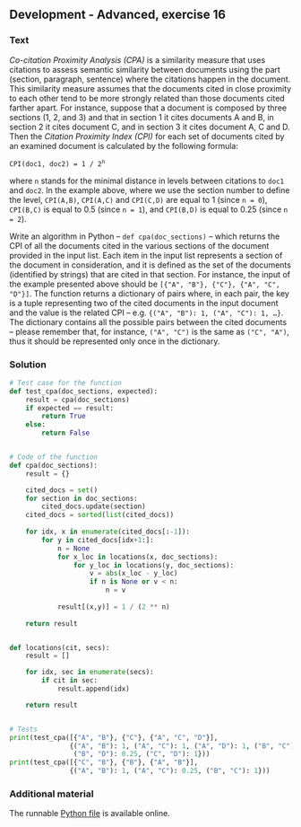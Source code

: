## Development - Advanced, exercise 16

### Text
*Co-citation Proximity Analysis (CPA)* is a similarity measure that uses citations to assess semantic similarity between documents using the part (section, paragraph, sentence) where the citations happen in the document. This similarity measure assumes that the documents cited in close proximity to each other tend to be more strongly related than those documents cited farther apart. For instance, suppose that a document is composed by three sections (1, 2, and 3) and that in section 1 it cites documents A and B, in section 2 it cites document C, and in section 3 it cites document A, C and D. Then the *Citation Proximity Index (CPI)* for each set of documents cited by an examined document is calculated by the following formula:

<pre>
<code>CPI(doc1, doc2) = 1 / 2<sup>n</sup></code>
</pre>

where `n` stands for the minimal distance in levels between citations to `doc1` and `doc2`. In the example above, where we use the section number to define the level, `CPI(A,B)`, `CPI(A,C)` and `CPI(C,D)` are equal to 1 (since `n = 0`), `CPI(B,C)` is equal to 0.5 (since `n = 1`), and `CPI(B,D)` is equal to 0.25 (since `n = 2`).

Write an algorithm in Python – `def cpa(doc_sections)` – which returns the CPI of all the documents cited in the various sections of the document provided in the input list. Each item in the input list represents a section of the document in consideration, and it is defined as the set of the documents (identified by strings) that are cited in that section. For instance, the input of the example presented above should be `[{"A", "B"}, {"C"}, {"A", "C", "D"}]`. The function returns a dictionary of pairs where, in each pair, the key is a tuple representing two of the cited documents in the input document and the value is the related CPI – e.g. `{("A", "B"): 1, ("A", "C"): 1, …}`. The dictionary contains all the possible pairs between the cited documents – please remember that, for instance, `("A", "C")` is the same as `("C", "A")`, thus it should be represented only once in the dictionary.


### Solution
```python
# Test case for the function
def test_cpa(doc_sections, expected):
    result = cpa(doc_sections)
    if expected == result:
        return True
    else:
        return False


# Code of the function
def cpa(doc_sections):
    result = {}

    cited_docs = set()
    for section in doc_sections:
        cited_docs.update(section)
    cited_docs = sorted(list(cited_docs))
    
    for idx, x in enumerate(cited_docs[:-1]):
        for y in cited_docs[idx+1:]:
            n = None
            for x_loc in locations(x, doc_sections):
                for y_loc in locations(y, doc_sections):
                    v = abs(x_loc - y_loc)
                    if n is None or v < n:
                        n = v
            
            result[(x,y)] = 1 / (2 ** n)
                  
    return result


def locations(cit, secs):
    result = []

    for idx, sec in enumerate(secs):
        if cit in sec:
            result.append(idx)

    return result


# Tests
print(test_cpa([{"A", "B"}, {"C"}, {"A", "C", "D"}], 
               {("A", "B"): 1, ("A", "C"): 1, ("A", "D"): 1, ("B", "C"): 0.5, 
                ("B", "D"): 0.25, ("C", "D"): 1}))
print(test_cpa([{"C", "B"}, {"B"}, {"A", "B"}], 
               {("A", "B"): 1, ("A", "C"): 0.25, ("B", "C"): 1}))
``` 

### Additional material
The runnable [Python file](exercise_17.py) is available online.
